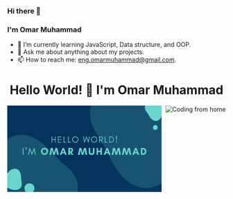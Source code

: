 ### Hi there 👋
### I'm Omar Muhammad


- 🌱 I’m currently learning JavaScript, Data structure, and OOP.
- 💬 Ask me about anything about my projects.
- 📫 How to reach me: eng.omarmuhammad@gmail.com.

<div align="center">
  <h1>Hello World! 👋 I'm Omar Muhammad</h1>
  <img align="right" src="https://media.giphy.com/media/qgQUggAC3Pfv687qPC/giphy.gif" alt="Coding from home" height="200">
  <img align="left" src="./photos/Presentation.png" alt="Coding from home" height="200">
  
  <a href="https://github-readme-stats.vercel.app/api?username=Omar-Muhamad"></a>
  
</div>